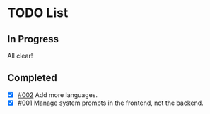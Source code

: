 # TODO List
## In Progress
All clear!

## Completed
- [x] [#002](TODO/002.md) Add more languages.
- [x] [#001](TODO/001.md) Manage system prompts in the frontend, not the backend.